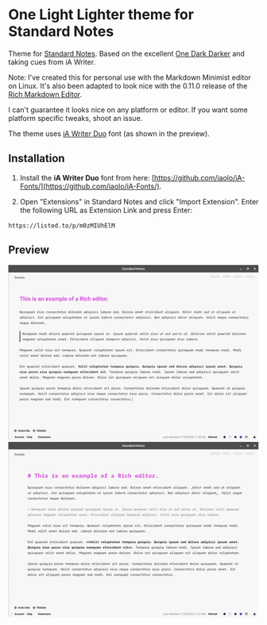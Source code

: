 # One Light Lighter theme for Standard Notes

Theme for [Standard Notes](https://standardnotes.org/). Based on the excellent [One Dark Darker](https://github.com/eenpadvinder/standardnotes-theme-one-darker) and taking cues from iA Writer.

Note: I've created this for personal use with the Markdown Minimist editor on Linux. It's also been adapted to look nice with the 0.11.0 release of the [Rich Markdown Editor](https://github.com/arturolinares/sn-rme).

I can't guarantee it looks nice on any platform or editor. If you want some platform specific tweaks, shoot an issue.

The theme uses [iA Writer Duo](https://github.com/iaolo/iA-Fonts/) font (as shown in the preview).

## Installation

1. Install the **iA Writer Duo** font from here: [https://github.com/iaolo/iA-Fonts/](https://github.com/iaolo/iA-Fonts/).

2. Open "Extensions" in Standard Notes and click "Import Extension". Enter the following URL as Extension Link and press Enter:

```
https://listed.to/p/m0zMIUhElM
```

## Preview

![One Light Lighter theme for Standard Notes with Rich Markdown Editor](preview2.png)
<br>
![One Light Lighter theme for Standard Notes with Markdown Minimist editor](preview.png)
